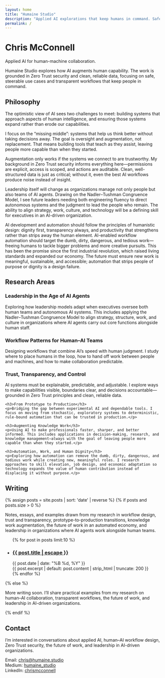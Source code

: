 ```yaml
---
layout: home
title: "Humaine Studio"
description: "Applied AI explorations that keep humans in command. Safe, steerable use cases. Transparent workflows. Augmentation over replacement."
permalink: /
---
```


<div class="hero">
  <h1 class="hero-title">Chris McConnell</h1>
  <p class="hero-subtitle">Applied AI for human-machine collaboration.</p>
  <p class="hero-description">
  Humaine Studio explores how AI augments human capability. The work is grounded in Zero Trust security and clean, reliable data, focusing on safe, steerable use cases and transparent workflows that keep people in command.
</p>
</div>

<section id="philosophy" class="section">
  <h2 class="section-title">Philosophy</h2>
  <div class="section-content">
    <p>The optimistic view of AI sees two challenges to meet: building systems that approach aspects of human intelligence, and ensuring those systems expand rather than erode our capabilities.</p>
    <p>I focus on the “missing middle”: systems that help us think better without taking decisions away. The goal is oversight and augmentation, not replacement. That means building tools that teach as they assist, leaving people more capable than when they started.</p>
    <p>Augmentation only works if the systems we connect to are trustworthy. My background in Zero Trust security informs everything here—permissions are explicit, access is scoped, and actions are auditable. Clean, well-structured data is just as critical; without it, even the best AI workflows produce noise instead of insight.</p>
    <p>Leadership itself will change as organizations manage not only people but also teams of AI agents. Drawing on the Nadler–Tushman Congruence Model, I see future leaders needing both engineering fluency to direct autonomous systems and the judgment to lead the people who remain. The ability to align strategy, work, culture, and technology will be a defining skill for executives in an AI-driven organization.</p>
    <p>AI development and automation should follow the principles of humanistic design: dignity first, transparency always, and productivity that strengthens rather than strips away the human element. AI-enabled workflow automation should target the dumb, dirty, dangerous, and tedious work—freeing humans to tackle bigger problems and more creative pursuits. This has been the promise since the first industrial revolution, which raised living standards and expanded our economy. The future must ensure new work is meaningful, sustainable, and accessible; automation that strips people of purpose or dignity is a design failure.</p>
  </div>
</section>

<section id="research" class="section">
  <h2 class="section-title">Research Areas</h2>
  <div class="section-content">
    <h3>Leadership in the Age of AI Agents</h3>
    <p>Exploring how leadership models adapt when executives oversee both human teams and autonomous AI systems. This includes applying the Nadler–Tushman Congruence Model to align strategy, structure, work, and culture in organizations where AI agents carry out core functions alongside human staff.</p>
    <h3>Workflow Patterns for Human–AI Teams</h3>
    <p>Designing workflows that combine AI’s speed with human judgment. I study where to place humans in the loop, how to hand off work between people and machines, and how to make collaboration predictable.</p>
    <h3>Trust, Transparency, and Control</h3>
    <p>AI systems must be explainable, predictable, and adjustable. I explore ways to make capabilities visible, boundaries clear, and decisions accountable—grounded in Zero Trust principles and clean, reliable data.</p>

    <h3>From Prototype to Production</h3>
    <p>Bridging the gap between experimental AI and dependable tools. I focus on moving from stochastic, exploratory systems to deterministic, rule-bound automation that can be trusted in production.</p>

    <h3>Augmenting Knowledge Work</h3>
    <p>Using AI to make professionals faster, sharper, and better informed. This includes applications in decision-making, research, and knowledge management—always with the goal of leaving people more capable than when they started.</p>

    <h3>Automation, Work, and Human Dignity</h3>
    <p>Exploring how automation can remove the dumb, dirty, dangerous, and tedious work while creating new, meaningful roles. I research approaches to skill elevation, job design, and economic adaptation so technology expands the value of human contribution instead of displacing it without purpose.</p>
  </div>
</section>

<section id="writing" class="section">
  <h2 class="section-title">Writing</h2>
  <div class="section-content">
    {% assign posts = site.posts | sort: 'date' | reverse %}
    {% if posts and posts.size > 0 %}
      <p>Notes, essays, and examples drawn from my research in workflow design, trust and transparency, prototype-to-production transitions, knowledge work augmentation, the future of work in an automated economy, and leadership in organizations where AI agents work alongside human teams.</p>
      <ul class="posts-list">
        {% for post in posts limit:10 %}
          <li class="post-item">
            <h3 class="post-item-title">
              <a href="{{ post.url | relative_url }}">{{ post.title | escape }}</a>
            </h3>
            <div class="post-item-date">{{ post.date | date: "%B %d, %Y" }}</div>
            <div class="post-item-excerpt">
              {{ post.excerpt | default: post.content | strip_html | truncate: 200 }}
            </div>
          </li>
        {% endfor %}
      </ul>
    {% else %}
      <p>More writing soon. I’ll share practical examples from my research on human–AI collaboration, transparent workflows, the future of work, and leadership in AI-driven organizations.</p>
    {% endif %}
  </div>
</section>

<section id="contact" class="section">
  <h2 class="section-title">Contact</h2>
  <div class="section-content">
    <div class="contact-info">
      <p>I’m interested in conversations about applied AI, human–AI workflow design, Zero Trust security, the future of work, and leadership in AI-driven organizations.</p>
      <p>
        Email: <a href="mailto:chris@humaine.studio">chris@humaine.studio</a><br>
        Medium: <a href="https://medium.com/@humaine_studio" rel="me noopener">humaine_studio</a><br>
        LinkedIn: <a href="https://www.linkedin.com/in/c-mcconnell/" rel="me noopener">chrismcconnell</a>
      </p>
    </div>
  </div>
</section>